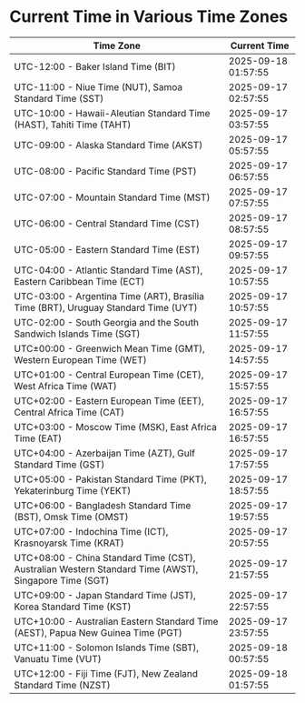 # Current Time in Various Time Zones

| Time Zone | Current Time |
|-----------|--------------|
| UTC-12:00 - Baker Island Time (BIT) | 2025-09-18 01:57:55 |
| UTC-11:00 - Niue Time (NUT), Samoa Standard Time (SST) | 2025-09-17 02:57:55 |
| UTC-10:00 - Hawaii-Aleutian Standard Time (HAST), Tahiti Time (TAHT) | 2025-09-17 03:57:55 |
| UTC-09:00 - Alaska Standard Time (AKST) | 2025-09-17 05:57:55 |
| UTC-08:00 - Pacific Standard Time (PST) | 2025-09-17 06:57:55 |
| UTC-07:00 - Mountain Standard Time (MST) | 2025-09-17 07:57:55 |
| UTC-06:00 - Central Standard Time (CST) | 2025-09-17 08:57:55 |
| UTC-05:00 - Eastern Standard Time (EST) | 2025-09-17 09:57:55 |
| UTC-04:00 - Atlantic Standard Time (AST), Eastern Caribbean Time (ECT) | 2025-09-17 10:57:55 |
| UTC-03:00 - Argentina Time (ART), Brasília Time (BRT), Uruguay Standard Time (UYT) | 2025-09-17 10:57:55 |
| UTC-02:00 - South Georgia and the South Sandwich Islands Time (SGT) | 2025-09-17 11:57:55 |
| UTC±00:00 - Greenwich Mean Time (GMT), Western European Time (WET) | 2025-09-17 14:57:55 |
| UTC+01:00 - Central European Time (CET), West Africa Time (WAT) | 2025-09-17 15:57:55 |
| UTC+02:00 - Eastern European Time (EET), Central Africa Time (CAT) | 2025-09-17 16:57:55 |
| UTC+03:00 - Moscow Time (MSK), East Africa Time (EAT) | 2025-09-17 16:57:55 |
| UTC+04:00 - Azerbaijan Time (AZT), Gulf Standard Time (GST) | 2025-09-17 17:57:55 |
| UTC+05:00 - Pakistan Standard Time (PKT), Yekaterinburg Time (YEKT) | 2025-09-17 18:57:55 |
| UTC+06:00 - Bangladesh Standard Time (BST), Omsk Time (OMST) | 2025-09-17 19:57:55 |
| UTC+07:00 - Indochina Time (ICT), Krasnoyarsk Time (KRAT) | 2025-09-17 20:57:55 |
| UTC+08:00 - China Standard Time (CST), Australian Western Standard Time (AWST), Singapore Time (SGT) | 2025-09-17 21:57:55 |
| UTC+09:00 - Japan Standard Time (JST), Korea Standard Time (KST) | 2025-09-17 22:57:55 |
| UTC+10:00 - Australian Eastern Standard Time (AEST), Papua New Guinea Time (PGT) | 2025-09-17 23:57:55 |
| UTC+11:00 - Solomon Islands Time (SBT), Vanuatu Time (VUT) | 2025-09-18 00:57:55 |
| UTC+12:00 - Fiji Time (FJT), New Zealand Standard Time (NZST) | 2025-09-18 01:57:55 |
